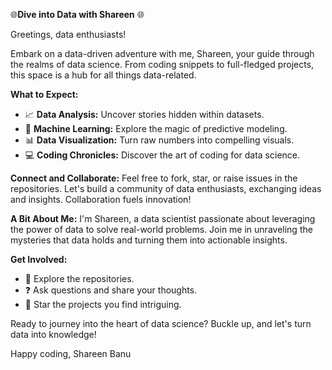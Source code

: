 🌐**Dive into Data with Shareen** 🌐

Greetings, data enthusiasts!

Embark on a data-driven adventure with me, Shareen, your guide through the realms of data science. From coding snippets to full-fledged projects, this space is a hub for all things data-related.

**What to Expect:**
- 📈 **Data Analysis:** Uncover stories hidden within datasets.
- 🤖 **Machine Learning:** Explore the magic of predictive modeling.
- 📊 **Data Visualization:** Turn raw numbers into compelling visuals.
- 💻 **Coding Chronicles:** Discover the art of coding for data science.

**Connect and Collaborate:**
Feel free to fork, star, or raise issues in the repositories. Let's build a community of data enthusiasts, exchanging ideas and insights. Collaboration fuels innovation!

**A Bit About Me:**
I'm Shareen, a data scientist passionate about leveraging the power of data to solve real-world problems. Join me in unraveling the mysteries that data holds and turning them into actionable insights.

**Get Involved:**
- 📌 Explore the repositories.
- ❓ Ask questions and share your thoughts.
- 🌟 Star the projects you find intriguing.

Ready to journey into the heart of data science? Buckle up, and let's turn data into knowledge!

Happy coding,
Shareen Banu
